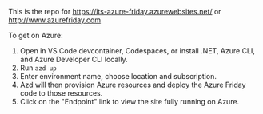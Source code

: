 This is the repo for https://its-azure-friday.azurewebsites.net/ or http://www.azurefriday.com


To get on Azure:

1. Open in VS Code devcontainer, Codespaces, or install .NET, Azure CLI, and Azure Developer CLI locally.
1. Run `azd up`
1. Enter environment name, choose location and subscription.
1. Azd will then provision Azure resources and deploy the Azure Friday code to those resources.
1. Click on the "Endpoint" link to view the site fully running on Azure.